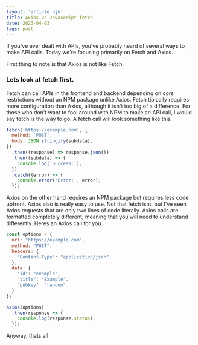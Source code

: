 ```yaml
---
layout: 'article.njk'
title: Axios vs Javascript fetch
date: 2023-04-03
tags: post
---
```


If you've ever dealt with APIs, you've probably heard of several ways to make API calls. Today we're focusing primarily on Fetch and Axios.

First thing to note is that Axios is not like Fetch.

### Lets look at fetch first.

Fetch can call APIs in the frontend and backend depending on cors restrictions without an NPM package unlike Axios. Fetch tipically requires more configuration than Axios, although it isn't too big of a difference. For those who don't want to fool around with NPM to make an API call, I would say fetch is the way to go. A fetch call will look something like this.

```javascript
fetch('https://example.com', {
  method: 'POST',
  body: JSON.stringify(subdata),
})
  .then((response) => response.json())
  .then((subdata) => {
    console.log('Success:');
  })
  .catch((error) => {
    console.error('Error:', error);
  });
```

Axios on the other hand requires an NPM package but requires less code upfront. Axios also is really easy to use. Not that fetch isnt, but I've seen Axios requests that are only two lines of code literally. Axios calls are formatted completely different, meaning that you will need to understand differently. Heres an Axios call for you.

```javascript
const options = {
  url: "https://example.com",
  method: "POST",
  headers: {
    "Content-Type": "application/json"
  },
  data: {
    "id": "example",
    "title": "Example",
    "pubkey": "random"
  }
};

axios(options)
  .then(response => {
    console.log(response.status);
  });
```

Anyway, thats all
